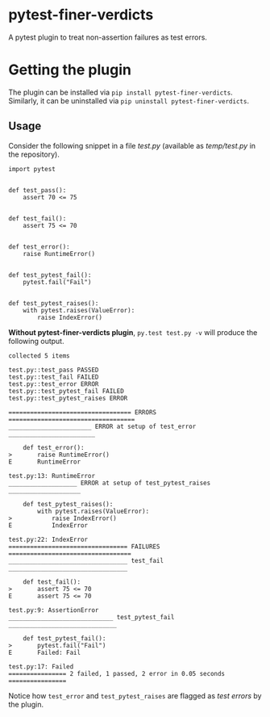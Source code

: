 # pytest-finer-verdicts
A pytest plugin to treat non-assertion failures as test errors.

# Getting the plugin 
The plugin can be installed via `pip install pytest-finer-verdicts`.  Similarly, it can be uninstalled via `pip uninstall pytest-finer-verdicts`.

## Usage
Consider the following snippet in a file _test.py_ (available as _temp/test.py_ in the repository).
```
import pytest


def test_pass():
    assert 70 <= 75


def test_fail():
    assert 75 <= 70


def test_error():
    raise RuntimeError()


def test_pytest_fail():
    pytest.fail("Fail")


def test_pytest_raises():
    with pytest.raises(ValueError):
        raise IndexError()
```
**Without pytest-finer-verdicts plugin**, `py.test test.py -v` will produce the following output.
```
collected 5 items 

test.py::test_pass PASSED
test.py::test_fail FAILED
test.py::test_error ERROR
test.py::test_pytest_fail FAILED
test.py::test_pytest_raises ERROR

================================== ERRORS ===================================
_______________________ ERROR at setup of test_error ________________________

    def test_error():
>       raise RuntimeError()
E       RuntimeError

test.py:13: RuntimeError
___________________ ERROR at setup of test_pytest_raises ____________________

    def test_pytest_raises():
        with pytest.raises(ValueError):
>           raise IndexError()
E           IndexError

test.py:22: IndexError
================================= FAILURES ==================================
_________________________________ test_fail _________________________________

    def test_fail():
>       assert 75 <= 70
E       assert 75 <= 70

test.py:9: AssertionError
_____________________________ test_pytest_fail ______________________________

    def test_pytest_fail():
>       pytest.fail("Fail")
E       Failed: Fail

test.py:17: Failed
================ 2 failed, 1 passed, 2 error in 0.05 seconds ================
```

Notice how `test_error` and `test_pytest_raises` are flagged as _test errors_ by the plugin.
